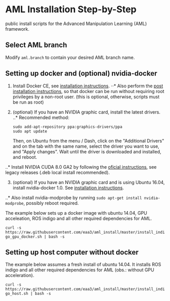 # AML Installation Step-by-Step
public install scripts for the Advanced Manipulation Learning (AML) framework. 

## Select AML branch

Modify `aml.branch` to contain your desired AML branch name.

## Setting up docker and (optional) nvidia-docker

1. Install Docker CE, see [installation instructions](https://docs.docker.com/engine/installation/). 
⋅⋅* Also perform the [post installation instructions](https://docs.docker.com/engine/installation/linux/linux-postinstall/), so that docker can be run without requiring root privileges by a non-root user. (this is optional, otherwise, scripts must be run as root)  
2. (optional) If you have an NVIDIA graphic card, install the latest drivers.
..* Recommended method: 

	```
	sudo add-apt-repository ppa:graphics-drivers/ppa
	sudo apt update
	```

	Then, on Ubuntu from the menu / Dash, click on the "Additional Drivers" and on the tab with the same name, select the driver you want to use, and "Apply changes". Wait until the driver is downloaded and installed, and reboot.

..* Install NVIDIA CUDA 8.0 GA2 by following the [oficial instructions](https://developer.nvidia.com/cuda-downloads?target_os=Linux), see legacy releases (.deb local install recommended).


3. (optional) If you have an NVIDIA graphic card and is using Ubuntu 16.04, install nvidia-docker 1.0. See [installation instructions](https://github.com/NVIDIA/nvidia-docker/wiki/Installation-(version-1.0)). 

..* Also install nvidia-modprobe by running `sudo apt-get install nvidia-modprobe`, possibly reboot required.


The example below sets up a docker image with ubuntu 14.04, GPU acceleation, ROS indigo and all other required dependencies for AML.

`curl -s https://raw.githubusercontent.com/eaa3/aml_install/master/install_indigo_gpu_docker.sh | bash -s`


## Setting up host computer without docker

The example below assumes a fresh install of ubuntu 14.04. It installs ROS indigo and all other required dependencies for AML (obs.: without GPU acceleration).

`curl -s https://raw.githubusercontent.com/eaa3/aml_install/master/install_indigo_host.sh | bash -s`
